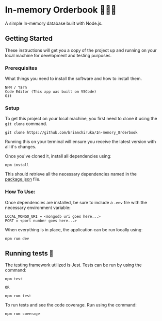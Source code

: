 # In-memory Orderbook 🚀🚀🚀

A simple In-memory database built with Node.js.

## Getting Started

These instructions will get you a copy of the project up and running on your local machine for development and testing purposes.

### Prerequisites

What things you need to install the software and how to install them.

```
NPM / Yarn
Code Editor (This app was built on VSCode)
Git
```

### Setup

To get this project on your local machine, you first need to clone it using the `git clone` command.

```
git clone https://github.com/brianchiruka/In-memory_Orderbook
```

Running this on your terminal will ensure you receive the latest version with all it's changes.

Once you've cloned it, install all dependencies using:

```
npm install
```

This should retrieve all the necessary dependencies named in the [package.json](https://github.com/brianchiruka/In-memory_Orderbook/blob/master/package.json) file.

### How To Use:

Once dependencies are installed, be sure to include a `.env` file with the necessary environment variable:

```
LOCAL_MONGO_URI = <mongodb uri goes here...>
PORT = <port number goes here...>
```

When everything is in place, the application can be run locally using:

```
npm run dev
```

## Running tests 🧪

The testing framework utilized is Jest. Tests can be run by using the command:

```
npm test

OR

npm run test
```

To run tests and see the code coverage. Run using the command:

```
npm run coverage
```
